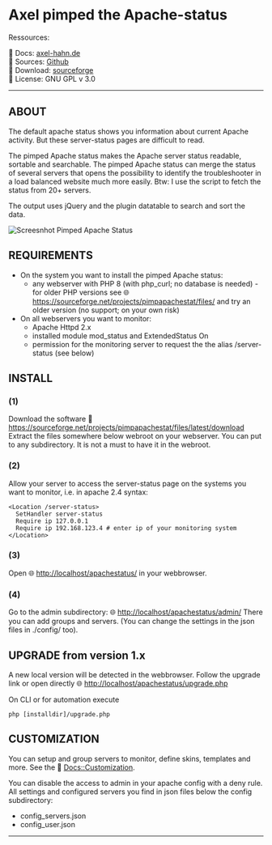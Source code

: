 # Axel pimped the Apache-status

Ressources:

📗 Docs: [axel-hahn.de](https://www.axel-hahn.de/docs/apachestatus/index.htm) \
📄 Sources: [Github](https://github.com/axelhahn/pimped-apache-status/tree/master) \
💾 Download: [sourceforge](https://sourceforge.net/projects/pimpapachestat/files/latest/download) \
📜 License: GNU GPL v 3.0

---

## ABOUT

The default apache status shows you information about current Apache 
activity. But these server-status pages are difficult to read.

The pimped Apache status makes the Apache server status readable,
sortable and searchable. 
The pimped Apache status can merge the status of several servers
that opens the possibility to identify the troubleshooter in a
load balanced website much more easily. 
Btw: I use the script to fetch the status from 20+ servers.

The output uses jQuery and the plugin datatable to search and
sort the data.

![Screesnhot Pimped Apache Status](https://www.axel-hahn.de/assets/projects/pimped-apache-status/01-history-popup.png)

## REQUIREMENTS

* On the system you want to install the pimped Apache status:
  - any webserver with PHP 8 (with php_curl; no database is needed) - for older PHP versions see 🌐 <https://sourceforge.net/projects/pimpapachestat/files/> and try an older version (no support; on your own risk)
* On all webservers you want to monitor:
  - Apache Httpd 2.x
  - installed module mod_status and ExtendedStatus On
  - permission for the monitoring server to request the the 
    alias /server-status (see below)

## INSTALL

### (1)

Download the software 💾 <https://sourceforge.net/projects/pimpapachestat/files/latest/download>
Extract the files somewhere below webroot on your webserver. You 
can put to any subdirectory. It is not a must to have it in the 
webroot.

### (2)

Allow your server to access the server-status page on the systems 
you want to monitor, i.e. in apache 2.4 syntax:

    <Location /server-status> 
      SetHandler server-status 
      Require ip 127.0.0.1
      Require ip 192.168.123.4 # enter ip of your monitoring system
    </Location>

### (3)

Open 🌐 <http://localhost/apachestatus/> in your webbrowser.

### (4)

Go to the admin subdirectory: 🌐 <http://localhost/apachestatus/admin/>
There you can add groups and servers.
(You can change the settings in the json files in ./config/ too).

## UPGRADE from version 1.x

A new local version will be detected in the webbrowser. Follow the
upgrade link or open directly
🌐 <http://localhost/apachestatus/upgrade.php>

On CLI or for automation execute 

    php [installdir]/upgrade.php

## CUSTOMIZATION

You can setup and group servers to monitor, define skins, templates and more.
See the 📗 [Docs::Customization](https://www.axel-hahn.de/docs/apachestatus/custom.htm).

You can disable the access to admin in your apache config with a deny rule.
All settings and configured servers you find in json files below the
config subdirectory:

 - config_servers.json
 - config_user.json

----------------------------------------------------------------------

